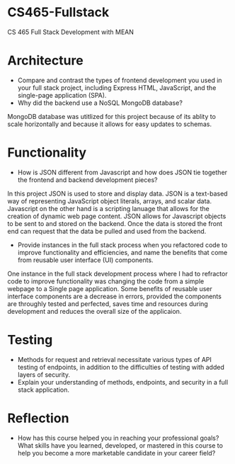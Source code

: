 # CS465-Fullstack
CS 465 Full Stack Development with MEAN

# Architecture
- Compare and contrast the types of frontend development you used in your full stack project, including Express HTML, JavaScript, and the single-page application (SPA).
- Why did the backend use a NoSQL MongoDB database?

MongoDB database was utitlized for this project because of its ablity to scale horizontally and because it allows for easy updates to schemas.

# Functionality
- How is JSON different from Javascript and how does JSON tie together the frontend and backend development pieces?

In this project JSON is used to store and display data. JSON is a text-based way of representing JavaScript object literals, arrays, and scalar data. Javascript on the other hand is a scripting lanuage that allows for the creation of dynamic web page content. JSON allows for Javascript objects to be sent to and stored on the backend. Once the data is stored the front end can request that the data be pulled and used from the backend.

- Provide instances in the full stack process when you refactored code to improve functionality and efficiencies, and name the benefits that come from reusable user interface (UI) components.

One instance in the full stack development process where I had to refractor code to improve functionality was changing the code from a simple webpage to a Single page application. Some benefits of reusable user interface components are a decrease in errors, provided the components are throughly tested and perfected, saves time and resources during development and reduces the overall size of the applicaion.

# Testing
- Methods for request and retrieval necessitate various types of API testing of endpoints, in addition to the difficulties of testing with added layers of security.  
- Explain your understanding of methods, endpoints, and security in a full stack application. 

# Reflection
- How has this course helped you in reaching your professional goals? What skills have you learned, developed, or mastered in this course to help you become a more marketable candidate in your career field?

